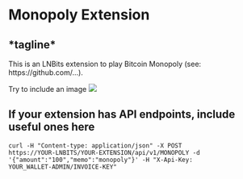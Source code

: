 <h1>Monopoly Extension</h1>
<h2>*tagline*</h2>
This is an LNBits extension to play Bitcoin Monopoly (see: https://github.com/...).

Try to include an image
<img src="https://i.imgur.com/9i4xcQB.png">


<h2>If your extension has API endpoints, include useful ones here</h2>

<code>curl -H "Content-type: application/json" -X POST https://YOUR-LNBITS/YOUR-EXTENSION/api/v1/MONOPOLY -d '{"amount":"100","memo":"monopoly"}' -H "X-Api-Key: YOUR_WALLET-ADMIN/INVOICE-KEY"</code>
